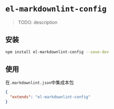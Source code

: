 # `el-markdownlint-config`

> TODO: description

## 安装

```bash
npm install el-markdownlint-config --save-dev
```

## 使用

在`.markdownlint.json`中集成本包
```json
{
  "extends": "el-markdownlint-config"
}
```